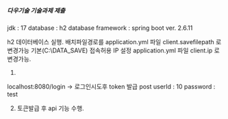 ##### 다우기술 기술과제 제출


jdk : 17
database : h2 database
framework :  spring boot ver. 2.6.11


 h2 데이터베이스 실행.
 배치파일경로를 application.yml 파일 client.savefilepath 로 변경가능 기본(C:\DATA_SAVE)
 접속허용 IP 설정 application.yml 파일 client.ip 로 변경가능.
 
 1.
 localhost:8080/login -> 로그인시도후 token 발급
  post userId   : 10
       password : test
      
 2. 토큰발급 후 api 기능 수행.
